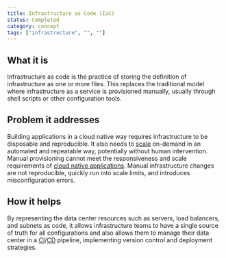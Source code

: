 ```yaml
---
title: Infrastructure as Code (IaC)
status: Completed
category: concept
tags: ["infrastructure", "", ""]
---
```


## What it is
Infrastructure as code is the practice of storing the definition of infrastructure as one or more files. This replaces the traditional model where infrastructure as a service is provisioned manually, usually through shell scripts or other configuration tools.

## Problem it addresses
Building applications in a cloud native way requires infrastructure to be disposable and reproducible. It also needs to [scale](/scalability/) on-demand in an automated and repeatable way, potentially without human intervention. Manual provisioning cannot meet the responsiveness and scale requirements of [cloud native applications](/cloud_native_apps/). Manual infrastructure changes are not reproducible, quickly run into scale limits, and introduces misconfiguration errors.

## How it helps
By representing the data center resources such as servers, load balancers, and subnets as code, it allows infrastructure teams to have a single source of truth for all configurations and also allows them to manage their data center in a [CI](/continuous_integration/)/[CD](/continuous_delivery/) pipeline, implementing version control and deployment strategies.

